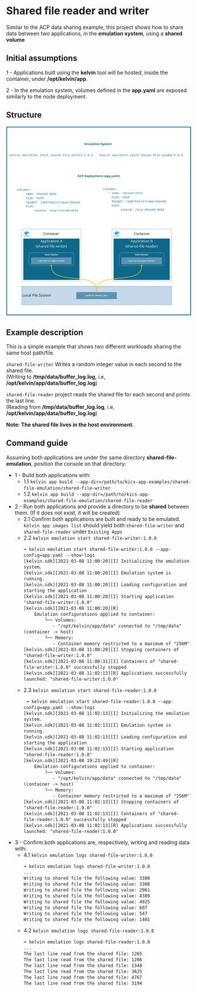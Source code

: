# Shared file reader and writer

Similar to the ACP data sharing example, this project shows how to share data between two applications, 
in the **emulation system**, using a **shared volume**


## Initial assumptions

1 - Applications built using the **kelvin** tool will be hosted, inside the container, under **/opt/kelvin/app**.

2 - In the emulation system, volumes defined in the **app.yaml** are exposed similarly to the node deployment.

## Structure
![Structure](diagram.png)

## Example description

This is a simple example that shows two different workloads sharing the same host path/file.

`shared-file-writer` Writes a random integer value in each second to the shared file.   
(Writing to **/tmp/data/buffer_log.log**, i.e, **/opt/kelvin/app/data/buffer_log.log**)

`shared-file-reader` project reads the shared file for each second and prints the last line.  
(Reading from **/tmp/data/buffer_log.log**, i.e, **/opt/kelvin/app/data/buffer_log.log**)

**Note: The shared file lives in the host environment.**

## Command guide

Assuming both applications are under the same directory **shared-file-emulation**, position the console on that
directory:

* 1 - Build both applications with:
    * 1.1 `kelvin app build --app-dir=/path/to/kics-app-examples/shared-file-emulation/shared-file-writer`
    * 1.2 `kelvin app build --app-dir=/path/to/kics-app-examples/shared-file-emulation/shared-file-reader`
* 2 - Run both applications and provide a directory to be **shared** between them. (If it does not exist, it will be
  created)
    * 2.1 Confirm both applications are built and ready to be emulated. `kelvin app images list` should yield
      both `shared-file-writer` and `shared-file-reader` under `Existing Apps`
    * 2.2 `kelvin emulation start shared-file-writer:1.0.0`
        ```
        ➜ kelvin emulation start shared-file-writer:1.0.0 --app-config=app.yaml --show-logs                                                                                                                                                         
        [kelvin.sdk][2021-03-08 11:00:20][I] Initializing the emulation system.                                                                                                                                                                                   
        [kelvin.sdk][2021-03-08 11:00:20][I] Emulation system is running.                                                                                                                                                                                         
        [kelvin.sdk][2021-03-08 11:00:20][I] Loading configuration and starting the application                                                                                                                                                                   
        [kelvin.sdk][2021-03-08 11:00:20][I] Starting application "shared-file-writer:1.0.0"                                                                                                                                                                      
        [kelvin.sdk][2021-03-08 11:00:20][R]                                                                                                                                                                                                                          
            Emulation configurations applied to container:                                                                                                                                                                                                                                   
                └── Volumes:                                                                                                                                                                                                                                                                 
                   - "/opt/kelvin/app/data" connected to "/tmp/data" (container -> host)                                                                                                                                                                                                     
                └── Memory:                                                                                                                                                                                                                                                                  
                   - Container memory restricted to a maximum of "256M"                                                                                                                                                                                                                                   
        [kelvin.sdk][2021-03-08 11:00:20][I] Stopping containers of "shared-file-writer:1.0.0"                                                                                                                                                                    
        [kelvin.sdk][2021-03-08 11:00:31][I] Containers of "shared-file-writer:1.0.0" successfully stopped             
        [kelvin.sdk][2021-03-08 11:02:13][R] Applications successfully launched: "shared-file-writer:1.0.0"   
        ```      
    * 2.3 `kelvin emulation start shared-file-reader:1.0.0`
        ```
         ➜ kelvin emulation start shared-file-reader:1.0.0 --app-config=app.yaml --show-logs                                                                                                                                                                                                                                
        [kelvin.sdk][2021-03-08 11:02:13][I] Initializing the emulation system.                                                                                                                                                                                                                                                 
        [kelvin.sdk][2021-03-08 11:02:13][I] Emulation system is running.                                                                                                                                                                                                                                                       
        [kelvin.sdk][2021-03-08 11:02:13][I] Loading configuration and starting the application                                                                                                                                                                                                                                 
        [kelvin.sdk][2021-03-08 11:02:13][I] Starting application "shared-file-reader:1.0.0"                                                                                                                                       
        [kelvin.sdk][2021-03-08 19:23:49][R]                                                                                                                                                                                                                                                 
            Emulation configurations applied to container:                                                                                                                                                                                                                                   
                └── Volumes:                                                                                                                                                                                                                                                                 
                   - "/opt/kelvin/app/data" connected to "/tmp/data" (container -> host)                                                                                                                                                                                                     
                └── Memory:                                                                                                                                                                                                                                                                  
                   - Container memory restricted to a maximum of "256M"                                                                                                                                                                                                                                                                                                    
        [kelvin.sdk][2021-03-08 11:02:13][I] Stopping containers of "shared-file-reader:1.0.0"                                                                                                                                                                                                                                  
        [kelvin.sdk][2021-03-08 11:02:13][I] Containers of "shared-file-reader:1.0.0" successfully stopped              
        [kelvin.sdk][2021-03-08 11:02:13][R] Applications successfully launched: "shared-file-reader:1.0.0"              
        ```
* 3 - Confirm both applications are, respectively, writing and reading data with:
    * 4.1 `kelvin emulation logs shared-file-writer:1.0.0`
        ```
        ➜ kelvin emulation logs shared-file-writer:1.0.0
        ...                                                                                                                                                                            
        Writing to shared file the following value: 3308      
        Writing to shared file the following value: 3308                                                                                                                                                                                                          
        Writing to shared file the following value: 2961                                                                                                                                                                                                          
        Writing to shared file the following value: 4389                                                                                                                                                                                                          
        Writing to shared file the following value: 4925                                                                                                                                                                                                          
        Writing to shared file the following value: 607                                                                                                                                                                                                           
        Writing to shared file the following value: 547                                                                                                                                                                                                           
        Writing to shared file the following value: 1401      
        ```
    * 4.2 `kelvin emulation logs shared-file-reader:1.0.0`
        ```
        ➜ kelvin emulation logs shared-file-reader:1.0.0
        ...                                                                                                                                                                                                                                                                                   
        The last line read from the shared file: 1265                                                                                                                                                                                                                                                                           
        The last line read from the shared file: 1206                                                                                                                                                                                                                                                                           
        The last line read from the shared file: 1348                                                                                                                                                                                                                                                                           
        The last line read from the shared file: 3625                                                                                                                                                                                                                                                                           
        The last line read from the shared file: 4767                                                                                                                                                                                                                                                                           
        The last line read from the shared file: 3194   
        ```
